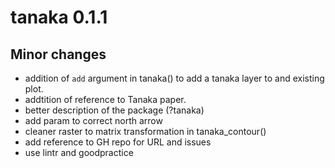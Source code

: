 # tanaka 0.1.1

## Minor changes

- addition of `add` argument in tanaka() to add a tanaka layer to and existing
plot.   
- addtition of reference to Tanaka paper. 
- better description of the package (?tanaka)
- add param to correct north arrow
- cleaner raster to matrix transformation in tanaka_contour()
- add reference to GH repo for URL and issues
- use lintr and goodpractice



